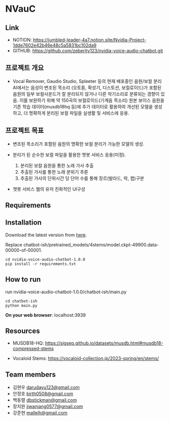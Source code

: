 # NVauC

## Link 
- NOTION: https://jumbled-leader-4a7.notion.site/Nvidia-Project-1dde7602e42b46e48c5a5831bc102da9
- GITHUB: https://github.com/zeberity123/nvidia-voice-audio-chatbot.git

## 프로젝트 개요
- Vocal Remover, Gaudio Studio, Spleeter 등의 현재 배포중인 음원/보컬 분리 AI에서는 음성이 변조된 목소리 (오토튠, 확성기, 디스토션, 보컬로이드)가 포함된 음원의 일부 보컬사운드가 잘 분리되지 않거나 다른 악기소리로 분류되는 경향이 있음. 이를 보완하기 위해 약 150곡의 보컬로이드(기계음 목소리) 원본 보이스 음원을 기존 학습 데이터(musdb18hq 등)에 추가 데이터로 활용하여 개선된 모델을 생성하고, 더 명확하게 분리된 보컬 파일을 실생활 및 서비스에 응용.

## 프로젝트 목표
- 변조된 목소리가 포함된 음원의 명확한 보컬 분리가 가능한 모델의 생성.

- 분리가 된 순수한 보컬 파일을 활용한 챗봇 서비스 응용(미정).
   1. 분리된 보컬 음원을 통한 노래 가사 추출
   2. 추출된 가사를 통한 노래 분위기 추론
   3. 추출된 가사의 단위시간 당 단어 수를 통해 장르(발라드, 락, 랩)구분
- 챗봇 서비스 웹의 유저 친화적인 UI구성

## Requirements

## Installation
Download the latest version from [here](https://github.com/zeberity123/nvidia-voice-audio-chatbot/releases).

Replace chatbot-ish/pretrained_models/4stems/model.ckpt-49900.data-00000-of-00001.
```
cd nvidia-voice-audio-chatbot-1.0.0
pip install -r requirements.txt
```

## How to run
run nvidia-voice-audio-chatbot-1.0.0/chatbot-ish/main.py
```
cd chatbot-ish
python main.py
```
**On your web browser**: localhost:3939

## Resources
- MUSDB18-HQ: https://sigsep.github.io/datasets/musdb.html#musdb18-compressed-stems

- Vocaloid Stems: https://vocaloid-collection.jp/2023-spring/en/stems/


## Team members
- 김현우 darudayu123@gmail.com
- 안정호 birth0508@gmail.com 
- 백동렬 dbstickman@gmail.com
- 장지완 jiwanjang0577@gmail.com
- 강준현 mallejh@gmail.com
